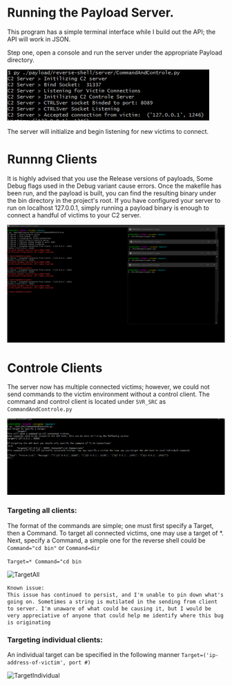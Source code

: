 # Running the Payload Server.

This program has a simple terminal interface while I build out the API; the API will work in JSON.

Step one, open a console and run the server under the appropriate Payload directory.

![CommandAndControle](https://github.com/Qu3b411/Cryptor/blob/master/docs/img/Running%20Payload%20Server.PNG)

The server will initialize and begin listening for new victims to connect.

# Runnng Clients

It is highly advised that you use the Release versions of payloads, Some Debug flags used in the Debug variant cause errors. Once the makefile has been run, and the payload is built, you can find the resulting binary under the bin directory in the project's root. If you have configured your server to run on localhost 127.0.0.1, simply running a payload binary is enough to connect a handful of victims to your C2 server. 

![Victims](https://github.com/Qu3b411/Cryptor/blob/master/docs/img/Connecting%20Victims.PNG)

# Controle Clients
The server now has multiple connected victims; however, we could not send commands to the victim environment without a control client. The command and control client is located under ```SVR_SRC``` as ```CommandAndControle.py```

![CommandAndControleClient](https://github.com/Qu3b411/Cryptor/blob/master/docs/img/CommandAndControle%20client.PNG)

### Targeting all clients:
The format of the commands are simple; one must first specify a Target, then a Command. To target all connected victims, one may use a target of \*. Next, specify a Command, a simple one for the reverse shell could be ```Command="cd bin"``` or ```Command=dir```

```Target=* Command="cd bin```

![TargetAll](https://github.com/Qu3b411/Cryptor/blob/master/docs/img/TargetAll.PNG)

```
Known issue:
This issue has continued to persist, and I'm unable to pin down what's going on. Sometimes a string is mutilated in the sending from client to server. I'm unaware of what could be causing it, but I would be very appreciative of anyone that could help me identify where this bug is originating
```
### Targeting individual clients:
An individual target can be specified in the following manner ```Target=('ip-address-of-victim', port #)```

![TargetIndividual](https://github.com/Qu3b411/Cryptor/blob/master/docs/img/CommandToIndividual.PNG)

